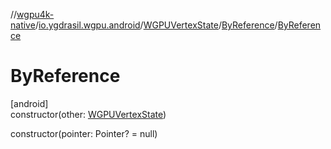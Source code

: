 //[wgpu4k-native](../../../../index.md)/[io.ygdrasil.wgpu.android](../../index.md)/[WGPUVertexState](../index.md)/[ByReference](index.md)/[ByReference](-by-reference.md)

# ByReference

[android]\
constructor(other: [WGPUVertexState](../index.md))

constructor(pointer: Pointer? = null)